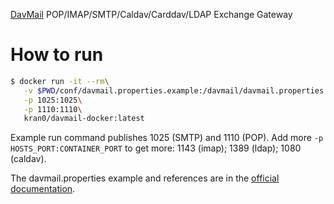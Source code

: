 [DavMail](http://davmail.sourceforge.net/) POP/IMAP/SMTP/Caldav/Carddav/LDAP Exchange Gateway

# How to run

```bash
$ docker run -it --rm\
   -v $PWD/conf/davmail.properties.example:/davmail/davmail.properties:ro\
   -p 1025:1025\
   -p 1110:1110\
   kran0/davmail-docker:latest
```

Example run command publishes 1025 (SMTP) and 1110 (POP).
Add more `-p HOSTS_PORT:CONTAINER_PORT` to get more: 1143 (imap); 1389 (ldap); 1080 (caldav).

The davmail.properties example and references are in the [official documentation](http://davmail.sourceforge.net/serversetup.html).
